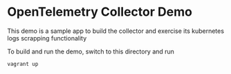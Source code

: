 # OpenTelemetry Collector Demo

This demo is a sample app to build the collector and exercise its kubernetes logs scrapping functionality

To build and run the demo, switch to this directory and run

`vagrant up`
